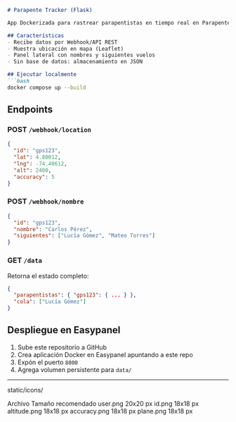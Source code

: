 ```markdown
# Parapente Tracker (Flask)

App Dockerizada para rastrear parapentistas en tiempo real en Parapente Paraíso (Cundinamarca, Colombia).

## Características
- Recibe datos por Webhook/API REST
- Muestra ubicación en mapa (Leaflet)
- Panel lateral con nombres y siguientes vuelos
- Sin base de datos: almacenamiento en JSON

## Ejecutar localmente
```bash
docker compose up --build
```

## Endpoints

### POST `/webhook/location`
```json
{
  "id": "gps123",
  "lat": 4.80012,
  "lng": -74.40612,
  "alt": 2400,
  "accuracy": 5
}
```

### POST `/webhook/nombre`
```json
{
  "id": "gps123",
  "nombre": "Carlos Pérez",
  "siguientes": ["Lucía Gómez", "Mateo Torres"]
}
```

### GET `/data`
Retorna el estado completo:
```json
{
  "parapentistas": { "gps123": { ... } },
  "cola": ["Lucía Gómez"]
}
```

## Despliegue en Easypanel
1. Sube este repositorio a GitHub
2. Crea aplicación Docker en Easypanel apuntando a este repo
3. Expón el puerto `8000`
4. Agrega volumen persistente para `data/`

---

static/icons/

Archivo	Tamaño recomendado
user.png	20x20 px
id.png	18x18 px
altitude.png	18x18 px
accuracy.png	18x18 px
plane.png	18x18 px
